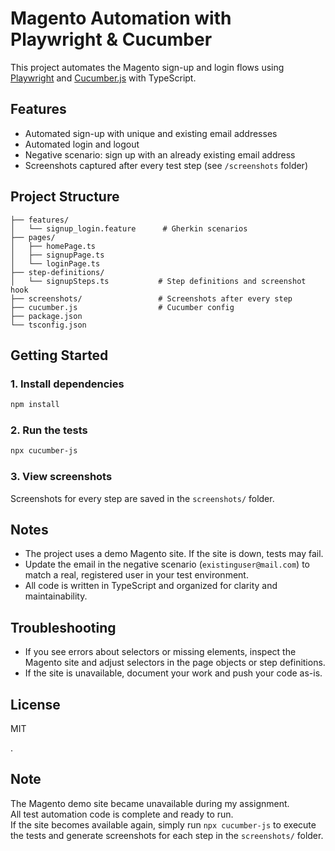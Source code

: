 # Magento Automation with Playwright & Cucumber

This project automates the Magento sign-up and login flows using [Playwright](https://playwright.dev/) and [Cucumber.js](https://github.com/cucumber/cucumber-js) with TypeScript.

## Features

- Automated sign-up with unique and existing email addresses
- Automated login and logout
- Negative scenario: sign up with an already existing email address
- Screenshots captured after every test step (see `/screenshots` folder)

## Project Structure

```
├── features/
│   └── signup_login.feature      # Gherkin scenarios
├── pages/
│   ├── homePage.ts
│   ├── signupPage.ts
│   └── loginPage.ts
├── step-definitions/
│   └── signupSteps.ts           # Step definitions and screenshot hook
├── screenshots/                 # Screenshots after every step
├── cucumber.js                  # Cucumber config
├── package.json
└── tsconfig.json
```

## Getting Started

### 1. Install dependencies

```sh
npm install
```

### 2. Run the tests

```sh
npx cucumber-js
```

### 3. View screenshots

Screenshots for every step are saved in the `screenshots/` folder.

## Notes

- The project uses a demo Magento site. If the site is down, tests may fail.  
- Update the email in the negative scenario (`existinguser@mail.com`) to match a real, registered user in your test environment.
- All code is written in TypeScript and organized for clarity and maintainability.

## Troubleshooting

- If you see errors about selectors or missing elements, inspect the Magento site and adjust selectors in the page objects or step definitions.
- If the site is unavailable, document your work and push your code as-is.

## License

MIT

.

<!-- If you put it in a folder, use: [TestCases.xlsx](./docs/TestCases.xlsx) -->

## Note

The Magento demo site became unavailable during my assignment.  
All test automation code is complete and ready to run.  
If the site becomes available again, simply run `npx cucumber-js` to execute the tests and generate screenshots for each step in the `screenshots/` folder.